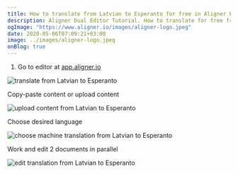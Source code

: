 ```yaml
---
title: How to translate from Latvian to Esperanto for free in Aligner Editor
description: Aligner Dual Editor Tutorial. How to translate for free from Latvian to Esperanto. Aligner is multilingual document management platform. 
ogImage: "https://www.aligner.io/images/aligner-logo.jpeg"
date: 2020-05-06T07:09:21+03:00
image: ../images/aligner-logo.jpeg
onBlog: true
---
```


1. Go to editor at [app.aligner.io](https://app.aligner.io "Aligner App web page")

![translate from Latvian to Esperanto](../aligner-blank-editor.jpeg "translate from Latvian to Esperanto")

Copy-paste content or upload content

![upload content from Latvian to Esperanto](../aligner-uploaded-document.jpeg "upload content from Latvian to Esperanto")

Choose desired language

![choose machine translation from Latvian to Esperanto](../aligner-language-dropdown.jpeg "choose machine translation from Latvian to Esperanto")

Work and edit 2 documents in parallel

![edit translation from Latvian to Esperanto](../aligner-double-sitded-editor.jpeg "edit translation from Latvian to Esperanto")

